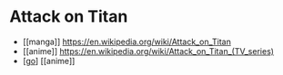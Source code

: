 # Attack on Titan

- [[manga]] https://en.wikipedia.org/wiki/Attack_on_Titan
- [[anime]] https://en.wikipedia.org/wiki/Attack_on_Titan_(TV_series)
- [[go]] [[anime]]

[//begin]: # "Autogenerated link references for markdown compatibility"
[go]: go "Go"
[//end]: # "Autogenerated link references"